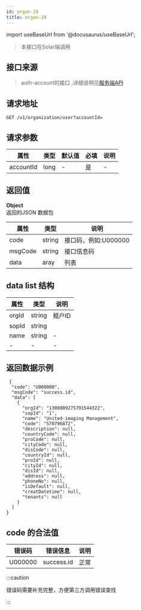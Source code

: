 ```yaml
---
id: organ-29
title: organ-29
---
```


import useBaseUrl from '@docusaurus/useBaseUrl';

> 本接口在Solar端调用

## 接口来源

>auth-account的接口 ,详细说明见[服务端API](/specification.md)

## 请求地址
``` 
GET /v1/organization/user?accountId=
```
## 请求参数

|属性|类型|默认值|必填|说明|
|----|----|----|-----|----|
|accountId|long|-|是|-|
 

## 返回值
<b>Object</b>  
返回的JSON 数据包

|属性|类型|说明|
|----|----|----|
|code|string|接口码，例如:U000000|
|msgCode|string|接口信息码|
|data|aray|列表|

## data list 结构
|属性|类型|说明|
|----|----|----|
|orgId|string|租户ID|
|sopId|string||
|name|string|-|
|-|-|-|

## 返回数据示例
```
 {
  "code": "U000000",
  "msgCode": "success.id",
  "data": [
    {
      "orgId": "1300809275791544322",
      "sopId": "1",
      "name": "United-imaging Management",
      "code": "570796872",
      "description": null,
      "countryCode": null,
      "proCode": null,
      "cityCode": null,
      "disCode": null,
      "countryId": null,
      "proId": null,
      "cityId": null,
      "disId": null,
      "address": null,
      "phoneNo": null,
      "isDefault": null,
      "creatDatetime": null,
      "tenants": null
    }
  ]
}
```
## code 的合法值
|错误码|错误信息|说明|
|----|----|----|
|U000000|success.id|正常|


:::caution

错误码需要补充完整，方便第三方调用错误查找

:::

